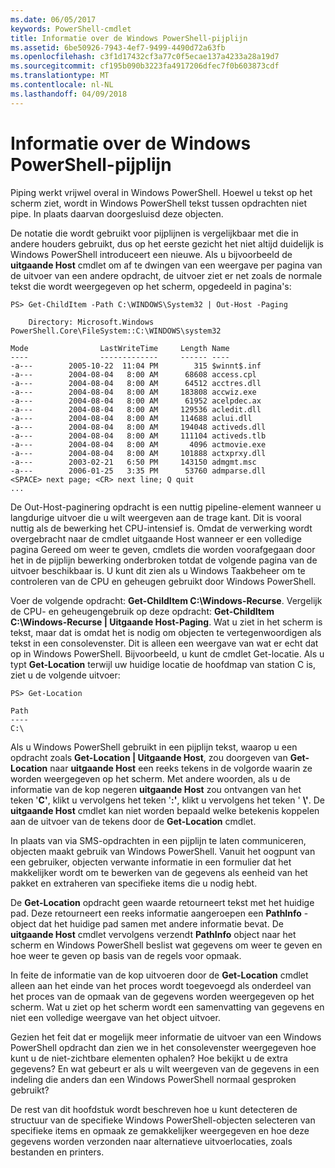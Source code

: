 ```yaml
---
ms.date: 06/05/2017
keywords: PowerShell-cmdlet
title: Informatie over de Windows PowerShell-pijplijn
ms.assetid: 6be50926-7943-4ef7-9499-4490d72a63fb
ms.openlocfilehash: c3f1d17432cf3a77c0f5ecae137a4233a28a19d7
ms.sourcegitcommit: cf195b090b3223fa4917206dfec7f0b603873cdf
ms.translationtype: MT
ms.contentlocale: nl-NL
ms.lasthandoff: 04/09/2018
---
```

# <a name="understanding-the-windows-powershell-pipeline"></a>Informatie over de Windows PowerShell-pijplijn
Piping werkt vrijwel overal in Windows PowerShell. Hoewel u tekst op het scherm ziet, wordt in Windows PowerShell tekst tussen opdrachten niet pipe. In plaats daarvan doorgesluisd deze objecten.

De notatie die wordt gebruikt voor pijplijnen is vergelijkbaar met die in andere houders gebruikt, dus op het eerste gezicht het niet altijd duidelijk is Windows PowerShell introduceert een nieuwe. Als u bijvoorbeeld de **uitgaande Host** cmdlet om af te dwingen van een weergave per pagina van de uitvoer van een andere opdracht, de uitvoer ziet er net zoals de normale tekst die wordt weergegeven op het scherm, opgedeeld in pagina's:

```
PS> Get-ChildItem -Path C:\WINDOWS\System32 | Out-Host -Paging

    Directory: Microsoft.Windows PowerShell.Core\FileSystem::C:\WINDOWS\system32

Mode                LastWriteTime     Length Name
----                -------------     ------ ----
-a---        2005-10-22  11:04 PM        315 $winnt$.inf
-a---        2004-08-04   8:00 AM      68608 access.cpl
-a---        2004-08-04   8:00 AM      64512 acctres.dll
-a---        2004-08-04   8:00 AM     183808 accwiz.exe
-a---        2004-08-04   8:00 AM      61952 acelpdec.ax
-a---        2004-08-04   8:00 AM     129536 acledit.dll
-a---        2004-08-04   8:00 AM     114688 aclui.dll
-a---        2004-08-04   8:00 AM     194048 activeds.dll
-a---        2004-08-04   8:00 AM     111104 activeds.tlb
-a---        2004-08-04   8:00 AM       4096 actmovie.exe
-a---        2004-08-04   8:00 AM     101888 actxprxy.dll
-a---        2003-02-21   6:50 PM     143150 admgmt.msc
-a---        2006-01-25   3:35 PM      53760 admparse.dll
<SPACE> next page; <CR> next line; Q quit
...
```

De Out-Host-paginering opdracht is een nuttig pipeline-element wanneer u langdurige uitvoer die u wilt weergeven aan de trage kant. Dit is vooral nuttig als de bewerking het CPU-intensief is. Omdat de verwerking wordt overgebracht naar de cmdlet uitgaande Host wanneer er een volledige pagina Gereed om weer te geven, cmdlets die worden voorafgegaan door het in de pijplijn bewerking onderbroken totdat de volgende pagina van de uitvoer beschikbaar is. U kunt dit zien als u Windows Taakbeheer om te controleren van de CPU en geheugen gebruikt door Windows PowerShell.

Voer de volgende opdracht: **Get-ChildItem C:\\Windows-Recurse**. Vergelijk de CPU- en geheugengebruik op deze opdracht: **Get-ChildItem C:\\Windows-Recurse | Uitgaande Host-Paging**. Wat u ziet in het scherm is tekst, maar dat is omdat het is nodig om objecten te vertegenwoordigen als tekst in een consolevenster. Dit is alleen een weergave van wat er echt dat op in Windows PowerShell. Bijvoorbeeld, u kunt de cmdlet Get-locatie. Als u typt **Get-Location** terwijl uw huidige locatie de hoofdmap van station C is, ziet u de volgende uitvoer:

```
PS> Get-Location

Path
----
C:\
```

Als u Windows PowerShell gebruikt in een pijplijn tekst, waarop u een opdracht zoals **Get-Location | Uitgaande Host**, zou doorgeven van **Get-Location** naar **uitgaande Host** een reeks tekens in de volgorde waarin ze worden weergegeven op het scherm. Met andere woorden, als u de informatie van de kop negeren **uitgaande Host** zou ontvangen van het teken '**C'**, klikt u vervolgens het teken '**:'**, klikt u vervolgens het teken ' **\\'**. De **uitgaande Host** cmdlet kan niet worden bepaald welke betekenis koppelen aan de uitvoer van de tekens door de **Get-Location** cmdlet.

In plaats van via SMS-opdrachten in een pijplijn te laten communiceren, objecten maakt gebruik van Windows PowerShell. Vanuit het oogpunt van een gebruiker, objecten verwante informatie in een formulier dat het makkelijker wordt om te bewerken van de gegevens als eenheid van het pakket en extraheren van specifieke items die u nodig hebt.

De **Get-Location** opdracht geen waarde retourneert tekst met het huidige pad. Deze retourneert een reeks informatie aangeroepen een **PathInfo** -object dat het huidige pad samen met andere informatie bevat. De **uitgaande Host** cmdlet vervolgens verzendt **PathInfo** object naar het scherm en Windows PowerShell beslist wat gegevens om weer te geven en hoe weer te geven op basis van de regels voor opmaak.

In feite de informatie van de kop uitvoeren door de **Get-Location** cmdlet alleen aan het einde van het proces wordt toegevoegd als onderdeel van het proces van de opmaak van de gegevens worden weergegeven op het scherm. Wat u ziet op het scherm wordt een samenvatting van gegevens en niet een volledige weergave van het object uitvoer.

Gezien het feit dat er mogelijk meer informatie de uitvoer van een Windows PowerShell opdracht dan zien we in het consolevenster weergegeven hoe kunt u de niet-zichtbare elementen ophalen? Hoe bekijkt u de extra gegevens? En wat gebeurt er als u wilt weergeven van de gegevens in een indeling die anders dan een Windows PowerShell normaal gesproken gebruikt?

De rest van dit hoofdstuk wordt beschreven hoe u kunt detecteren de structuur van de specifieke Windows PowerShell-objecten selecteren van specifieke items en opmaak ze gemakkelijker weergegeven en hoe deze gegevens worden verzonden naar alternatieve uitvoerlocaties, zoals bestanden en printers.